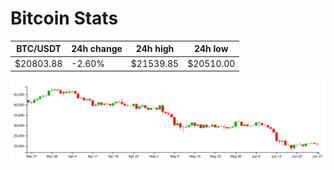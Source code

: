 # Bitcoin Stats

BTC/USDT|24h change|24h high|24h low|
|---|---|---|---|
|$20803.88|-2.60%|$21539.85|$20510.00|

<img src="./chart.svg">
